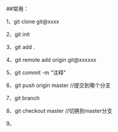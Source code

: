 ##常用：

1、git clone git@xxxx

2、git init

3、git add .

4、git remote add origin git@xxxxxx

5、git commit -m "注释"

6、git push origin master //提交到哪个分支

7、git branch

8、git checkout master //切换到master分支

9、
